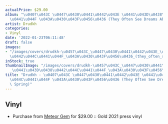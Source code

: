 ```yaml
---
actualPrice: $29.00
album: "\u0407\u043C \u0447\u0430\u0441\u0442\u043E \u0441\u043D\u0438\u0442\u044C\
  \u0441\u044F \u043A\u0430\u043F\u0456\u0436 (They Often See Dreams About the Spring)"
artist: Drudkh
categories:
- Vinyl
date: '2022-01-23T06:11:48'
draft: false
images:
- "/images/covers/drudkh-\u0457\u043C_\u0447\u0430\u0441\u0442\u043E_\u0441\u043D\u0438\
  \u0442\u044C\u0441\u044F_\u043A\u0430\u043F\u0456\u0436_(they_often_see_dreams_about_the_spring).jpg"
inStock: true
thumbnailImage: "/images/covers/drudkh-\u0457\u043C_\u0447\u0430\u0441\u0442\u043E\
  _\u0441\u043D\u0438\u0442\u044C\u0441\u044F_\u043A\u0430\u043F\u0456\u0436_(they_often_see_dreams_about_the_spring)-thumb.jpg"
title: "Drudkh - \u0407\u043C \u0447\u0430\u0441\u0442\u043E \u0441\u043D\u0438\u0442\
  \u044C\u0441\u044F \u043A\u0430\u043F\u0456\u0436 (They Often See Dreams About the\
  \ Spring)"
---
```


## Vinyl
* Purchase from [Meteor Gem](https://meteor-gem.com/products/drudkh-їм-часто-сниться-капіж-they-often-see-dreams-about-the-spring-lp) for $29.00 :: Gold 2021 press vinyl
